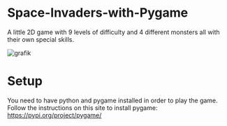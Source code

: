 # Space-Invaders-with-Pygame
A little 2D game with 9 levels of difficulty and 4 different monsters all with their own special skills. 

![grafik](https://user-images.githubusercontent.com/96082972/149389905-97e3dc48-fed7-492d-bdff-7f20640bdbce.png)


# Setup
You need to have python and pygame installed in order to play the game.
Follow the instructions on this site to install pygame: https://pypi.org/project/pygame/
